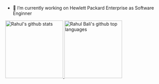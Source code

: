- 🔭 I’m currently working on Hewlett Packard Enterprise as Software Enginner

<a href="https://github.com/appleboy">
  <img height="180em" src="https://github-readme-stats.vercel.app/api?username=rahbal&show_icons=true&theme=merko&count_private=true" alt="Rahul's github stats" />
  <img height="180em" src="https://github-readme-stats.vercel.app/api/top-langs/?username=rahbal&theme=merko&layout=compact" alt="Rahul Bali's github top languages" />
</a>
<br/>

<!--
**dfgh** is a ✨ _special_ ✨ repository because its `README.md` (this file) appears on your GitHub profile.

Here are some ideas to get you started:

- 🔭 I’m currently working on ...
- 🌱 I’m currently learning ...
- 👯 I’m looking to collaborate on ...
- 🤔 I’m looking for help with ...
- 💬 Ask me about ...
- 📫 How to reach me: ...
- 😄 Pronouns: ...
- ⚡ Fun fact: ...
-->
